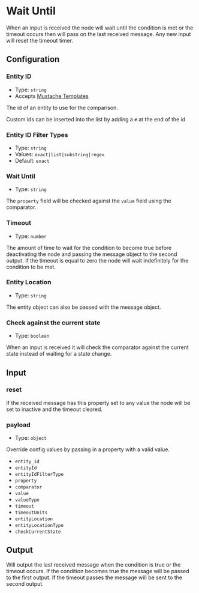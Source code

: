 # Wait Until

When an input is received the node will wait until the condition is met or the
timeout occurs then will pass on the last received message. Any new input will
reset the timeout timer.

## Configuration

### Entity ID <Badge text="required"/>

- Type: `string`
- Accepts [Mustache Templates](/guide/mustache-templates.md)

The id of an entity to use for the comparison.

Custom ids can be inserted into the list by adding a `#` at the end of the id

### Entity ID Filter Types <Badge text="required"/>

- Type: `string`
- Values: `exact|list|substring|regex`
- Default: `exact`

### Wait Until <Badge text="required"/>

- Type: `string`

The `property` field will be checked against the `value` field using the comparator.

### Timeout

- Type: `number`

The amount of time to wait for the condition to become true before deactivating the node and passing the message object to the second output. If the timeout is equal to zero the node will wait indefinitely for the condition to be met.

### Entity Location

- Type: `string`

The entity object can also be passed with the message object.

### Check against the current state

- Type: `boolean`

When an input is received it will check the comparator against the current state instead of waiting for a state change.

## Input

### reset

If the received message has this property set to any value the node will be set to inactive and the timeout cleared.

### payload

- Type: `object`

Override config values by passing in a property with a valid value.

- `entity_id`
- `entityId` <Badge type="warning" text="deprecated" />
- `entityIdFilterType`
- `property`
- `comparator`
- `value`
- `valueType`
- `timeout`
- `timeoutUnits`
- `entityLocation`
- `entityLocationType`
- `checkCurrentState`

## Output

Will output the last received message when the condition is true or the timeout
occurs. If the condition becomes true the message will be passed to the first
output. If the timeout passes the message will be sent to the second output.
